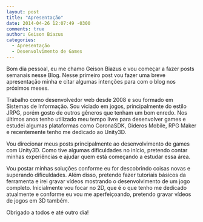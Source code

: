 ```yaml
---
layout: post
title: "Apresentação"
date: 2014-04-26 12:07:49 -0300
comments: true
author: Geison Biazus
categories:
  - Apresentação
  - Desenvolvimento de Games
---
```

Bom dia pessoal, eu me chamo Geison Biazus e vou começar a fazer posts semanais nesse Blog. Nesse primeiro post vou fazer uma breve apresentação minha e citar algumas intenções para com o blog nos próximos meses.

Trabalho como desenvolvedor web desde 2008 e sou formado em Sistemas de Informação. Sou viciado em jogos, principalmente do estilo JRPG, porém gosto de outros gêneros que tenham um bom enredo. Nos últimos anos tenho utilizado meu tempo livre para desenvolver games e estudei algumas plataformas como CoronaSDK, Gideros Mobile, RPG Maker e recentemente tenho me dedicado ao Unity3D.

Vou direcionar meus posts principalmente ao desenvolvimento de games com Unity3D. Como tive algumas dificuldades no início, pretendo contar minhas experiências e ajudar quem está começando a estudar essa área.

Vou postar minhas soluções conforme eu for descobrindo coisas novas e superando dificuldades. Além disso, pretendo fazer tutoriais básicos da ferramenta e irei gravar vídeos mostrando o desenvolvimento de um jogo completo. Inicialmente vou focar no 2D, que é o que tenho me dedicado atualmente e conforme eu vou me aperfeiçoando, pretendo gravar vídeos de jogos em 3D também.

Obrigado a todos e até outro dia!
